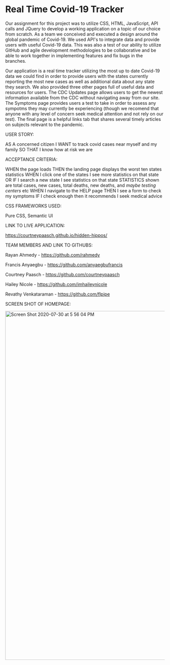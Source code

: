 # Real Time Covid-19 Tracker

Our assignment for this project was to utilize CSS, HTML, JavaScript, API calls and JQuery to develop a working application on a topic of our choice from scratch. As a team we conceived and executed a design around the global pandemic of Covid-19. We used API's to integrate data and provide users with useful Covid-19 data. This was also a test of our ability to utilize GitHub and agile development methodologies to be collaborative and be able to work together in implementing features and fix bugs in the branches. 

Our application is a real time tracker utilizing the most up to date Covid-19 data we could find in order to provide users with the states currently reporting the most new cases as well as additional data about any state they search. We also provided three other pages full of useful data and resources for users. The CDC Updates page allows users to get the newest information available from the CDC without navigating away from our site. The Symptoms page provides users a test to take in order to assess any sympotms they may currently be experiencing (though we recomend that anyone with any level of concern seek medical attention and not rely on our test). The final page is a helpful links tab that shares several timely articles on subjects relevant to the pandemic.


USER STORY:

  AS A concerned citizen
  I WANT to track covid cases near myself and my family
  SO THAT I know how at risk we are
  
  
ACCEPTANCE CRITERIA:

  WHEN the page loads
  THEN the landing page displays the worst ten states statistics
  WHEN I click one of the states I see more statistics on that state
  OR IF I search a new state I see statistics on that state
  STATISTICS shown are total cases, new cases, total deaths, new deaths, and *maybe testing centers* etc
  WHEN I navigate to the HELP page 
  THEN I see a form to check my symptoms 
  IF I check enough then it recommends I seek medical advice
 

CSS FRAMEWORKS USED:

  Pure CSS,
  Semantic UI
  
  
LINK TO LIVE APPLICATION:

  https://courtneypaasch.github.io/hidden-hippos/


TEAM MEMBERS AND LINK TO GITHUBS:

  Rayan Ahmedy - https://github.com/rahmedy
  
  Francis Anyaegbu - https://github.com/anyaegbufrancis
  
  Courtney Paasch - https://github.com/courtneypaasch
  
  Hailey Nicole - https://github.com/imhaileynicole
  
  Revathy Venkataraman - https://github.com/flpipe


SCREEN SHOT OF HOMEPAGE:

  <img width="1103" alt="Screen Shot 2020-07-30 at 5 56 04 PM" src="https://user-images.githubusercontent.com/40651335/88978630-13f16e80-d28e-11ea-90eb-a4693d8ce963.png">

